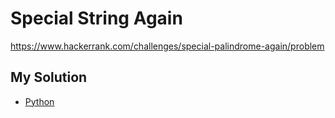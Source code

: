 # Special String Again

<https://www.hackerrank.com/challenges/special-palindrome-again/problem>

## My Solution

- [Python](special-string-again.py)
